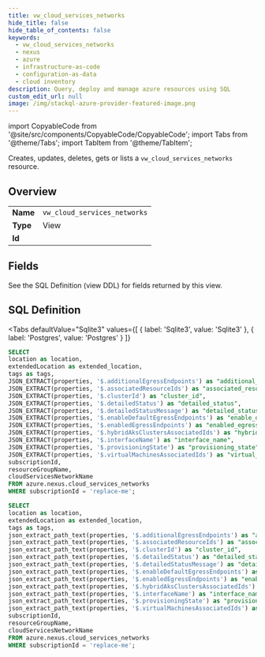 ```yaml
--- 
title: vw_cloud_services_networks
hide_title: false
hide_table_of_contents: false
keywords:
  - vw_cloud_services_networks
  - nexus
  - azure
  - infrastructure-as-code
  - configuration-as-data
  - cloud inventory
description: Query, deploy and manage azure resources using SQL
custom_edit_url: null
image: /img/stackql-azure-provider-featured-image.png
---
```


import CopyableCode from '@site/src/components/CopyableCode/CopyableCode';
import Tabs from '@theme/Tabs';
import TabItem from '@theme/TabItem';

Creates, updates, deletes, gets or lists a <code>vw_cloud_services_networks</code> resource.

## Overview
<table><tbody>
<tr><td><b>Name</b></td><td><code>vw_cloud_services_networks</code></td></tr>
<tr><td><b>Type</b></td><td>View</td></tr>
<tr><td><b>Id</b></td><td><CopyableCode code="azure.nexus.vw_cloud_services_networks" /></td></tr>
</tbody></table>

## Fields

See the SQL Definition (view DDL) for fields returned by this view.

## SQL Definition

<Tabs
defaultValue="Sqlite3"
values={[
{ label: 'Sqlite3', value: 'Sqlite3' },
{ label: 'Postgres', value: 'Postgres' }
]}
>
<TabItem value="Sqlite3">

```sql
SELECT
location as location,
extendedLocation as extended_location,
tags as tags,
JSON_EXTRACT(properties, '$.additionalEgressEndpoints') as "additional_egress_endpoints",
JSON_EXTRACT(properties, '$.associatedResourceIds') as "associated_resource_ids",
JSON_EXTRACT(properties, '$.clusterId') as "cluster_id",
JSON_EXTRACT(properties, '$.detailedStatus') as "detailed_status",
JSON_EXTRACT(properties, '$.detailedStatusMessage') as "detailed_status_message",
JSON_EXTRACT(properties, '$.enableDefaultEgressEndpoints') as "enable_default_egress_endpoints",
JSON_EXTRACT(properties, '$.enabledEgressEndpoints') as "enabled_egress_endpoints",
JSON_EXTRACT(properties, '$.hybridAksClustersAssociatedIds') as "hybrid_aks_clusters_associated_ids",
JSON_EXTRACT(properties, '$.interfaceName') as "interface_name",
JSON_EXTRACT(properties, '$.provisioningState') as "provisioning_state",
JSON_EXTRACT(properties, '$.virtualMachinesAssociatedIds') as "virtual_machines_associated_ids",
subscriptionId,
resourceGroupName,
cloudServicesNetworkName
FROM azure.nexus.cloud_services_networks
WHERE subscriptionId = 'replace-me';
```

</TabItem>
<TabItem value="Postgres">

```sql
SELECT
location as location,
extendedLocation as extended_location,
tags as tags,
json_extract_path_text(properties, '$.additionalEgressEndpoints') as "additional_egress_endpoints",
json_extract_path_text(properties, '$.associatedResourceIds') as "associated_resource_ids",
json_extract_path_text(properties, '$.clusterId') as "cluster_id",
json_extract_path_text(properties, '$.detailedStatus') as "detailed_status",
json_extract_path_text(properties, '$.detailedStatusMessage') as "detailed_status_message",
json_extract_path_text(properties, '$.enableDefaultEgressEndpoints') as "enable_default_egress_endpoints",
json_extract_path_text(properties, '$.enabledEgressEndpoints') as "enabled_egress_endpoints",
json_extract_path_text(properties, '$.hybridAksClustersAssociatedIds') as "hybrid_aks_clusters_associated_ids",
json_extract_path_text(properties, '$.interfaceName') as "interface_name",
json_extract_path_text(properties, '$.provisioningState') as "provisioning_state",
json_extract_path_text(properties, '$.virtualMachinesAssociatedIds') as "virtual_machines_associated_ids",
subscriptionId,
resourceGroupName,
cloudServicesNetworkName
FROM azure.nexus.cloud_services_networks
WHERE subscriptionId = 'replace-me';
```

</TabItem>
</Tabs>
